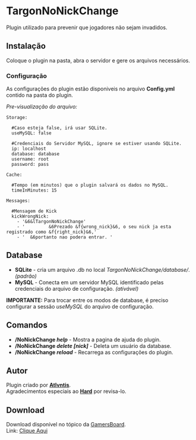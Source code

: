# TargonNoNickChange

Plugin utilizado para prevenir que jogadores não sejam invadidos.

## Instalação

Coloque o plugin na pasta, abra o servidor e gere os arquivos necessários.

### Configuração

As configurações do plugin estão disponiveis no arquivo **Config.yml** contido na pasta do plugin.

*Pre-visualização do arquivo:*
```
Storage:

  #Caso esteja false, irá usar SQLite.
  useMySQL: false

  #Credenciais do Servidor MySQL, ignore se estiver usando SQLite.
  ip: localhost
  database: database
  username: root
  password: pass

Cache:

  #Tempo (em minutos) que o plugin salvará os dados no MySQL.
  timeInMinutes: 15

Messages:

  #Mensagem de Kick
  kickWrongNick:
    - '&6&lTargonNoNickChange'
    - '         &6Prezado &f{wrong_nick}&6, o seu nick ja esta registrado como &f{right_nick}&6,'
    - '  &6portanto nao podera entrar. '
```

## Database

* **SQLite** - cria um arquivo .db no local *TargonNoNickChange/database/*. *(padrão)*
* **MySQL** - Conecta em um servidor MySQL identificado pelas credenciais do arquivo de configuração. *(ativável)*

**IMPORTANTE:** Para trocar entre os modos de database, é preciso configurar a sessão *useMySQL* do arquivo de configuração.

## Comandos

* **/NoNickChange *help*** - Mostra a pagina de ajuda do plugin.
* **/NoNickChange *delete [nick]*** - Deleta um usuário da database.
* **/NoNickChange *reload*** - Recarrega as configurações do plugin.

## Autor

Plugin criado por **[Atlvntis](http://gamersboard.com.br/user/17772-atlvntis/)**.  
Agradecimentos especiais ao **[Hard](http://gamersboard.com.br/user/14128-hard/)** por revisa-lo.

## Download

Download disponível no tópico da [GamersBoard](http://gamersboard.com.br/).  
Link: [Clique Aqui](http://gamersboard.com.br/topic/53228-targonstore-targonnonickchange-previna-invas%C3%B5es-de-contas/)
